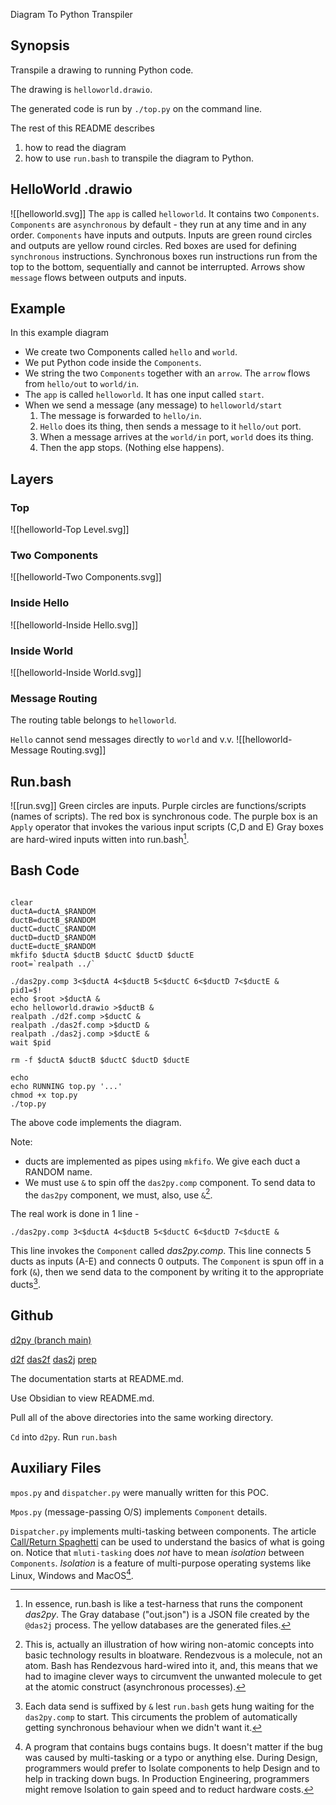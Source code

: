 Diagram To Python Transpiler
## Synopsis
Transpile a drawing to running Python code.

The drawing is `helloworld.drawio`.

The generated code is run by `./top.py` on the command line.

The rest of this README describes 
1. how to read the diagram
2. how to use `run.bash` to transpile the diagram to Python.

## HelloWorld .drawio
![[helloworld.svg]]
The `app` is called `helloworld`.
It contains two `Components`.`
Components` are `asynchronous` by default - they run at any time and in any order.
`Components` have inputs and outputs. 
Inputs are green round circles and outputs are yellow round circles.
Red boxes are used for defining `synchronous` instructions.  Synchronous boxes run instructions run from the top to the bottom, sequentially and cannot be interrupted.
Arrows show `message` flows between outputs and inputs.

## Example
In this example diagram
- We create two Components called `hello` and `world`.
- We put Python code inside the `Components`.
- We string the two `Components` together with an `arrow`.  The `arrow` flows from `hello/out` to `world/in`.
- The `app` is called `helloworld`.  It has one input called `start`.
- When we send a message (any message) to `helloworld/start`
	1. The message is forwarded to `hello/in`.
	2. `Hello` does its thing, then sends a message to it `hello/out` port.
	3. When a message arrives at the `world/in` port, `world` does its thing.
	4. Then the app stops.  (Nothing else happens).

## Layers
### Top
![[helloworld-Top Level.svg]]
### Two Components
![[helloworld-Two Components.svg]]
### Inside Hello
![[helloworld-Inside Hello.svg]]
### Inside World
![[helloworld-Inside World.svg]]
### Message Routing
The routing table belongs to `helloworld`.

`Hello` cannot send messages directly to `world` and v.v.
![[helloworld-Message Routing.svg]]
## Run.bash
![[run.svg]]
Green circles are inputs.
Purple circles are functions/scripts (names of scripts).
The red box is synchronous code.
The purple box is an `Apply` operator that invokes the various input scripts (C,D and E)
Gray boxes are hard-wired inputs witten into run.bash[^1].
[^1]: In essence, run.bash is like a test-harness that runs the component *das2py*.
The Gray database ("out.json") is a JSON file created by the `@das2j` process.
The yellow databases are the generated files[^2].
[^2]: In a fully-componentized system, these would probably be outputs, but this example is a POC (Proof of Concept) which used existing tools (e.g. *bash* and the filesystem)
The letters A/B/C/D/E are notes-to-self that relate to the text code of run.bash.
Arrows are `ducts` that connect ports and operators.  In `bash`, we can implement `ducts` as pipes (see `mkfifo`) and in other cases, we might implement ducts as sockets.  Sometimes, we might choose to implement `ducts` as function calls[^3].
[^3]: But! Be careful.  Ducts are asynchronous message paths and functions are synchronous.  For ideas on how to implement asynchronous messaging using function calls see [Call/Return Spaghetti](https://guitarvydas.github.io/2020/12/09/CALL-RETURN-Spaghetti.html)
## Bash Code
```

clear
ductA=ductA_$RANDOM
ductB=ductB_$RANDOM
ductC=ductC_$RANDOM
ductD=ductD_$RANDOM
ductE=ductE_$RANDOM
mkfifo $ductA $ductB $ductC $ductD $ductE
root=`realpath ../`

./das2py.comp 3<$ductA 4<$ductB 5<$ductC 6<$ductD 7<$ductE &
pid1=$!
echo $root >$ductA &
echo helloworld.drawio >$ductB &
realpath ./d2f.comp >$ductC &
realpath ./das2f.comp >$ductD &
realpath ./das2j.comp >$ductE &
wait $pid

rm -f $ductA $ductB $ductC $ductD $ductE

echo
echo RUNNING top.py '...'
chmod +x top.py
./top.py
```
The above code implements the diagram.

Note:
- ducts are implemented as pipes using `mkfifo`. We give each duct a RANDOM name.
- We must use `&` to spin off the `das2py.comp` component.  To send data to the `das2py` component, we must, also, use `&`[^4].
[^4]: This is, actually an illustration of how wiring non-atomic concepts into basic technology results in bloatware.  Rendezvous is a molecule, not an atom.  Bash has Rendezvous hard-wired into it, and, this means that we had to imagine clever ways to circumvent the unwanted molecule to get at the atomic construct (asynchronous processes).

The real work is done in 1 line - 
```
./das2py.comp 3<$ductA 4<$ductB 5<$ductC 6<$ductD 7<$ductE &
```
This line invokes the `Component` called *das2py.comp*.  This line connects 5 ducts as inputs (A-E) and connects 0 outputs.  The `Component` is spun off in a fork (`&`), then we send data to the component by writing it to the appropriate ducts[^5].
[^5]: Each data send is suffixed by `&` lest `run.bash` gets hung waiting for the `das2py.comp` to start.  This circuments the problem of automatically getting synchronous behaviour when we didn't want it.

## Github
[d2py (branch main)](https://github.com/guitarvydas/d2py)

[d2f](https://github.com/guitarvydas/d2f)
[das2f](https://github.com/guitarvydas/das2f)
[das2j](https://github.com/guitarvydas/das2j)
[prep](https://github.com/guitarvydas/prep)

The documentation starts at README.md.

Use Obsidian to view README.md.

Pull all of the above directories into the same working directory.  

`Cd` into `d2py`.  Run `run.bash`

## Auxiliary Files
`mpos.py` and `dispatcher.py` were manually written for this POC.

`Mpos.py` (message-passing O/S) implements `Component` details.

`Dispatcher.py` implements multi-tasking between components.  The article [Call/Return Spaghetti](https://guitarvydas.github.io/2020/12/09/CALL-RETURN-Spaghetti.html) can be used to understand the basics of what is going on.  Notice that `mluti-tasking` does *not* have to mean *isolation* between `Components`.  *Isolation* is a feature of multi-purpose operating systems like Linux, Windows and MacOS[^6].
[^6]: A program that contains bugs contains bugs.  It doesn't matter if the bug was caused by multi-tasking or a typo or anything else.  During Design, programmers would prefer to Isolate components to help Design and to help in tracking down bugs.  In Production Engineering, programmers might remove Isolation to gain speed and to reduct hardware costs.